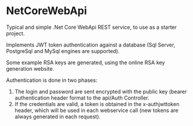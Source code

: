 # NetCoreWebApi
Typical and simple .Net Core WebApi REST service, to use as a starter project.

Implements JWT token authentication against a database (Sql Server, PostgreSql and MySql engines are supported).

Some example RSA keys are generated, using the online RSA key generation website.

Authentication is done in two phases:
1. The login and password are sent encrypted with the public key (bearer authentication header format <encrypted user:password string> to the api/Auth Controller.
2. If the credentials are valid, a token is obtained in the x-authjwttoken header, which will be used in each webservice call (new tokens are always generated in each request).
